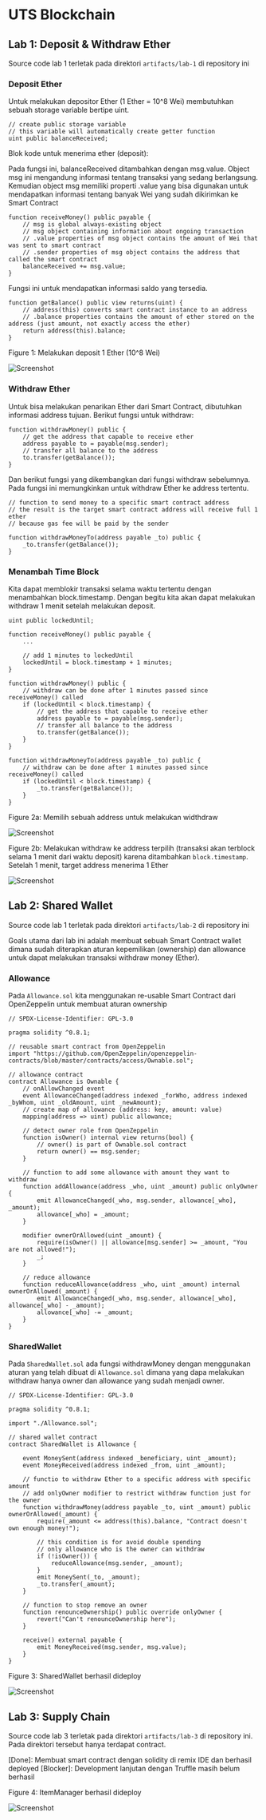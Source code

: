 # UTS Blockchain

## Lab 1: Deposit & Withdraw Ether

Source code lab 1 terletak pada direktori `artifacts/lab-1` di repository ini

### Deposit Ether

Untuk melakukan depositor Ether (1 Ether = 10^8 Wei) membutuhkan sebuah storage variable bertipe uint.

```solidity
// create public storage variable
// this variable will automatically create getter function
uint public balanceReceived;
```

Blok kode untuk menerima ether (deposit):

Pada fungsi ini, balanceReceived ditambahkan dengan msg.value. 
Object msg ini mengandung informasi tentang transaksi yang sedang berlangsung.
Kemudian object msg memiliki properti .value yang bisa digunakan untuk mendapatkan informasi
tentang banyak Wei yang sudah dikirimkan ke Smart Contract

```solidity
function receiveMoney() public payable {
    // msg is global always-existing object
    // msg object containing information about ongoing transaction
    // .value properties of msg object contains the amount of Wei that was sent to smart contract
    // .sender properties of msg object contains the address that called the smart contract
    balanceReceived += msg.value;
}
```

Fungsi ini untuk mendapatkan informasi saldo yang tersedia.



```solidity
function getBalance() public view returns(uint) {
    // address(this) converts smart contract instance to an address
    // .balance properties contains the amount of ether stored on the address (just amount, not exactly access the ether)
    return address(this).balance;
}
```

Figure 1: Melakukan deposit 1 Ether (10^8 Wei)

![Screenshot](https://raw.githubusercontent.com/codestronaut/blockchain_uts/main/screenshots/figure_1.png)

### Withdraw Ether

Untuk bisa melakukan penarikan Ether dari Smart Contract, dibutuhkan informasi address tujuan.
Berikut fungsi untuk withdraw:

```solidity
function withdrawMoney() public {
    // get the address that capable to receive ether
    address payable to = payable(msg.sender);
    // transfer all balance to the address
    to.transfer(getBalance());
}
```

Dan berikut fungsi yang dikembangkan dari fungsi withdraw sebelumnya.
Pada fungsi ini memungkinkan untuk withdraw Ether ke address tertentu.

```solidity
// function to send money to a specific smart contract address
// the result is the target smart contract address will receive full 1 ether
// because gas fee will be paid by the sender

function withdrawMoneyTo(address payable _to) public {
    _to.transfer(getBalance());
}
```

### Menambah Time Block

Kita dapat memblokir transaksi selama waktu tertentu dengan menambahkan block.timestamp.
Dengan begitu kita akan dapat melakukan withdraw 1 menit setelah melakukan deposit.

```solidity
uint public lockedUntil;
```

```solidity
function receiveMoney() public payable {
    ...

    // add 1 minutes to lockedUntil
    lockedUntil = block.timestamp + 1 minutes;
}
```

```solidity
function withdrawMoney() public {
    // withdraw can be done after 1 minutes passed since receiveMoney() called
    if (lockedUntil < block.timestamp) {
        // get the address that capable to receive ether
        address payable to = payable(msg.sender);
        // transfer all balance to the address
        to.transfer(getBalance());
    }
}
```

```solidity
function withdrawMoneyTo(address payable _to) public {
    // withdraw can be done after 1 minutes passed since receiveMoney() called
    if (lockedUntil < block.timestamp) {
        _to.transfer(getBalance());
    }
}
```

Figure 2a: Memilih sebuah address untuk melakukan widthdraw

![Screenshot](https://raw.githubusercontent.com/codestronaut/blockchain_uts/main/screenshots/figure_2a.png)

Figure 2b: Melakukan withdraw ke address terpilih (transaksi akan terblock selama 1 menit dari waktu deposit) karena ditambahkan `block.timestamp`. Setelah 1 menit, target address menerima 1 Ether

![Screenshot](https://raw.githubusercontent.com/codestronaut/blockchain_uts/main/screenshots/figure_2b.png)

## Lab 2: Shared Wallet

Source code lab 1 terletak pada direktori `artifacts/lab-2` di repository ini

Goals utama dari lab ini adalah membuat sebuah Smart Contract wallet dimana sudah diterapkan aturan kepemilikan (ownership) dan allowance untuk dapat melakukan transaksi withdraw money (Ether).

### Allowance

Pada `Allowance.sol` kita menggunakan re-usable Smart Contract dari OpenZeppelin untuk membuat aturan ownership

```solidity
// SPDX-License-Identifier: GPL-3.0

pragma solidity ^0.8.1;

// reusable smart contract from OpenZeppelin
import "https://github.com/OpenZeppelin/openzeppelin-contracts/blob/master/contracts/access/Ownable.sol";

// allowance contract
contract Allowance is Ownable {
    // onAllowChanged event
    event AllowanceChanged(address indexed _forWho, address indexed _byWhom, uint _oldAmount, uint _newAmount);
    // create map of allowance (address: key, amount: value)
    mapping(address => uint) public allowance;

    // detect owner role from OpenZeppelin
    function isOwner() internal view returns(bool) {
        // owner() is part of Ownable.sol contract
        return owner() == msg.sender;
    }

    // function to add some allowance with amount they want to withdraw
    function addAllowance(address _who, uint _amount) public onlyOwner {
        emit AllowanceChanged(_who, msg.sender, allowance[_who], _amount);
        allowance[_who] = _amount;
    }

    modifier ownerOrAllowed(uint _amount) {
        require(isOwner() || allowance[msg.sender] >= _amount, "You are not allowed!");
        _;
    }

    // reduce allowance
    function reduceAllowance(address _who, uint _amount) internal ownerOrAllowed(_amount) {
        emit AllowanceChanged(_who, msg.sender, allowance[_who], allowance[_who] - _amount);
        allowance[_who] -= _amount;
    }
}
```

### SharedWallet

Pada `SharedWallet.sol` ada fungsi withdrawMoney dengan menggunakan aturan yang telah dibuat di `Allowance.sol` dimana yang dapa melakukan withdraw hanya owner dan allowance yang sudah menjadi owner.

```solidity
// SPDX-License-Identifier: GPL-3.0

pragma solidity ^0.8.1;

import "./Allowance.sol";

// shared wallet contract
contract SharedWallet is Allowance {

    event MoneySent(address indexed _beneficiary, uint _amount);
    event MoneyReceived(address indexed _from, uint _amount);

    // functio to withdraw Ether to a specific address with specific amount
    // add onlyOwner modifier to restrict withdraw function just for the owner
    function withdrawMoney(address payable _to, uint _amount) public ownerOrAllowed(_amount) {
        require(_amount <= address(this).balance, "Contract doesn't own enough money!");

        // this condition is for avoid double spending
        // only allowance who is the owner can withdraw
        if (!isOwner()) {
            reduceAllowance(msg.sender, _amount);
        }
        emit MoneySent(_to, _amount);
        _to.transfer(_amount);
    }

    // function to stop remove an owner
    function renounceOwnership() public override onlyOwner {
        revert("Can't renounceOwnership here");
    }

    receive() external payable {
        emit MoneyReceived(msg.sender, msg.value);
    }
}
```

Figure 3: SharedWallet berhasil dideploy

![Screenshot](https://raw.githubusercontent.com/codestronaut/blockchain_uts/main/screenshots/figure_3.png)

## Lab 3: Supply Chain

Source code lab 3 terletak pada direktori `artifacts/lab-3` di repository ini. Pada direktori tersebut hanya terdapat contract.

[Done]: Membuat smart contract dengan solidity di remix IDE dan berhasil deployed
[Blocker]: Development lanjutan dengan Truffle masih belum berhasil

Figure 4: ItemManager berhasil dideploy

![Screenshot](https://raw.githubusercontent.com/codestronaut/blockchain_uts/main/screenshots/figure_4.png)
